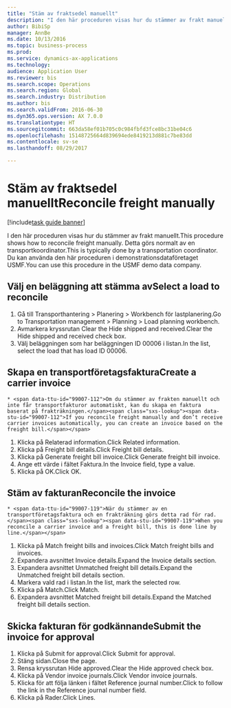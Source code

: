 ```yaml
--- 
title: "Stäm av fraktsedel manuellt"
description: "I den här proceduren visas hur du stämmer av frakt manuellt."
author: BibiSp
manager: AnnBe
ms.date: 10/13/2016
ms.topic: business-process
ms.prod: 
ms.service: dynamics-ax-applications
ms.technology: 
audience: Application User
ms.reviewer: bis
ms.search.scope: Operations
ms.search.region: Global
ms.search.industry: Distribution
ms.author: bis
ms.search.validFrom: 2016-06-30
ms.dyn365.ops.version: AX 7.0.0
ms.translationtype: HT
ms.sourcegitcommit: 663da58ef01b705c0c984fbfd3fce8bc31be04c6
ms.openlocfilehash: 15148725664d839694ede8419213d881c7be83dd
ms.contentlocale: sv-se
ms.lasthandoff: 08/29/2017

---
```

# <a name="reconcile-freight-manually"></a><span data-ttu-id="99007-103">Stäm av fraktsedel manuellt</span><span class="sxs-lookup"><span data-stu-id="99007-103">Reconcile freight manually</span></span>

[!include[task guide banner](../../includes/task-guide-banner.md)]

<span data-ttu-id="99007-104">I den här proceduren visas hur du stämmer av frakt manuellt.</span><span class="sxs-lookup"><span data-stu-id="99007-104">This procedure shows how to reconcile freight manually.</span></span> <span data-ttu-id="99007-105">Detta görs normalt av en transportkoordinator.</span><span class="sxs-lookup"><span data-stu-id="99007-105">This is typically done by a transportation coordinator.</span></span> <span data-ttu-id="99007-106">Du kan använda den här proceduren i demonstrationsdataföretaget USMF.</span><span class="sxs-lookup"><span data-stu-id="99007-106">You can use this procedure in the USMF demo data company.</span></span>


## <a name="select-a-load-to-reconcile"></a><span data-ttu-id="99007-107">Välj en beläggning att stämma av</span><span class="sxs-lookup"><span data-stu-id="99007-107">Select a load to reconcile</span></span>
1. <span data-ttu-id="99007-108">Gå till Transporthantering > Planering > Workbench för lastplanering.</span><span class="sxs-lookup"><span data-stu-id="99007-108">Go to Transportation management > Planning > Load planning workbench.</span></span>
2. <span data-ttu-id="99007-109">Avmarkera kryssrutan Clear the Hide shipped and received.</span><span class="sxs-lookup"><span data-stu-id="99007-109">Clear the Hide shipped and received check box.</span></span> 
3. <span data-ttu-id="99007-110">Välj beläggningen som har beläggningen ID 00006 i listan.</span><span class="sxs-lookup"><span data-stu-id="99007-110">In the list, select the load that has load ID 00006.</span></span>

## <a name="create-a-carrier-invoice"></a><span data-ttu-id="99007-111">Skapa en transportföretagsfaktura</span><span class="sxs-lookup"><span data-stu-id="99007-111">Create a carrier invoice</span></span>
    * <span data-ttu-id="99007-112">Om du stämmer av frakten manuellt och inte får transportfakturor automatiskt, kan du skapa en faktura baserat på frakträkningen.</span><span class="sxs-lookup"><span data-stu-id="99007-112">If you reconcile freight manually and don’t receive carrier invoices automatically, you can create an invoice based on the freight bill.</span></span>  
1. <span data-ttu-id="99007-113">Klicka på Relaterad information.</span><span class="sxs-lookup"><span data-stu-id="99007-113">Click Related information.</span></span>
2. <span data-ttu-id="99007-114">Klicka på Freight bill details.</span><span class="sxs-lookup"><span data-stu-id="99007-114">Click Freight bill details.</span></span>
3. <span data-ttu-id="99007-115">Klicka på Generate freight bill invoice.</span><span class="sxs-lookup"><span data-stu-id="99007-115">Click Generate freight bill invoice.</span></span>
4. <span data-ttu-id="99007-116">Ange ett värde i fältet Faktura.</span><span class="sxs-lookup"><span data-stu-id="99007-116">In the Invoice field, type a value.</span></span>
5. <span data-ttu-id="99007-117">Klicka på OK.</span><span class="sxs-lookup"><span data-stu-id="99007-117">Click OK.</span></span>

## <a name="reconcile-the-invoice"></a><span data-ttu-id="99007-118">Stäm av fakturan</span><span class="sxs-lookup"><span data-stu-id="99007-118">Reconcile the invoice</span></span>
    * <span data-ttu-id="99007-119">När du stämmer av en transportföretagsfaktura och en frakträkning görs detta rad för rad.</span><span class="sxs-lookup"><span data-stu-id="99007-119">When you reconcile a carrier invoice and a freight bill, this is done line by line.</span></span>  
1. <span data-ttu-id="99007-120">Klicka på Match freight bills and invoices.</span><span class="sxs-lookup"><span data-stu-id="99007-120">Click Match freight bills and invoices.</span></span>
2. <span data-ttu-id="99007-121">Expandera avsnittet Invoice details.</span><span class="sxs-lookup"><span data-stu-id="99007-121">Expand the Invoice details section.</span></span>
3. <span data-ttu-id="99007-122">Expandera avsnittet Unmatched freight bill details.</span><span class="sxs-lookup"><span data-stu-id="99007-122">Expand the Unmatched freight bill details section.</span></span>
4. <span data-ttu-id="99007-123">Markera vald rad i listan.</span><span class="sxs-lookup"><span data-stu-id="99007-123">In the list, mark the selected row.</span></span>
5. <span data-ttu-id="99007-124">Klicka på Match.</span><span class="sxs-lookup"><span data-stu-id="99007-124">Click Match.</span></span>
6. <span data-ttu-id="99007-125">Expandera avsnittet Matched freight bill details.</span><span class="sxs-lookup"><span data-stu-id="99007-125">Expand the Matched freight bill details section.</span></span>

## <a name="submit-the-invoice-for-approval"></a><span data-ttu-id="99007-126">Skicka fakturan för godkännande</span><span class="sxs-lookup"><span data-stu-id="99007-126">Submit the invoice for approval</span></span>
1. <span data-ttu-id="99007-127">Klicka på Submit for approval.</span><span class="sxs-lookup"><span data-stu-id="99007-127">Click Submit for approval.</span></span>
2. <span data-ttu-id="99007-128">Stäng sidan.</span><span class="sxs-lookup"><span data-stu-id="99007-128">Close the page.</span></span>
3. <span data-ttu-id="99007-129">Rensa kryssrutan Hide approved.</span><span class="sxs-lookup"><span data-stu-id="99007-129">Clear the Hide approved check box.</span></span> 
4. <span data-ttu-id="99007-130">Klicka på Vendor invoice journals.</span><span class="sxs-lookup"><span data-stu-id="99007-130">Click Vendor invoice journals.</span></span>
5. <span data-ttu-id="99007-131">Klicka för att följa länken i fältet Reference journal number.</span><span class="sxs-lookup"><span data-stu-id="99007-131">Click to follow the link in the Reference journal number field.</span></span>
6. <span data-ttu-id="99007-132">Klicka på Rader.</span><span class="sxs-lookup"><span data-stu-id="99007-132">Click Lines.</span></span>


